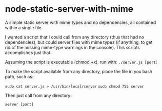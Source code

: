 node-static-server-with-mime
============================

A simple static server with mime types and no dependencies, all contained within a single file.

I wanted a script that I could call from any directory (thus that had no dependencies), but could 
server files with mime types (if anything, to get rid of the missing mime-type warnings in
the console). This scripts accomplishes just that.

Assuming the script is executable (chmod +x), run with:
`./server.js [port]`

To make the script available from any directory, place the file in you bash path, such as:

`sudo cat server.js > /usr/bin/local/server`
`sudo chmod 755 server`

Then just call from any directory:

`server [port]`